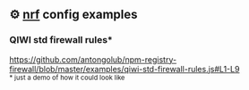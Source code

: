 ## ⚙️ [nrf](https://github.com/antongolub/npm-registry-firewall) config examples

### QIWI std firewall rules*
https://github.com/antongolub/npm-registry-firewall/blob/master/examples/qiwi-std-firewall-rules.js#L1-L9  
<sub>* just a demo of how it could look like</sub>

